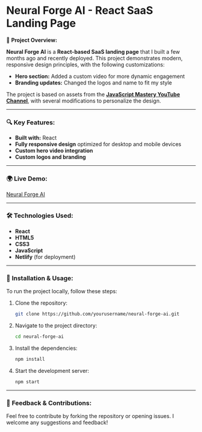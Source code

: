 # **Neural Forge AI - React SaaS Landing Page**

🚀 **Project Overview:**

**Neural Forge AI** is a **React-based SaaS landing page** that I built a few months ago and recently deployed. This project demonstrates modern, responsive design principles, with the following customizations:

- **Hero section:** Added a custom video for more dynamic engagement
- **Branding updates:** Changed the logos and name to fit my style

The project is based on assets from the **[JavaScript Mastery YouTube Channel](https://www.youtube.com/c/JavaScriptMastery)**, with several modifications to personalize the design.

---

### 🔍 **Key Features:**
- **Built with:** React
- **Fully responsive design** optimized for desktop and mobile devices
- **Custom hero video integration**
- **Custom logos and branding**

---

### 🌍 **Live Demo:**
[Neural Forge AI](https://neural-forge-ai.netlify.app/)

---

### 🛠️ **Technologies Used:**
- **React**
- **HTML5**
- **CSS3**
- **JavaScript**
- **Netlify** (for deployment)

---

### 📂 **Installation & Usage:**

To run the project locally, follow these steps:

1. Clone the repository:
    ```bash
    git clone https://github.com/yourusername/neural-forge-ai.git
    ```

2. Navigate to the project directory:
    ```bash
    cd neural-forge-ai
    ```

3. Install the dependencies:
    ```bash
    npm install
    ```

4. Start the development server:
    ```bash
    npm start
    ```

---

### 💬 **Feedback & Contributions:**
Feel free to contribute by forking the repository or opening issues. I welcome any suggestions and feedback!
